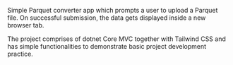 Simple Parquet converter app which prompts a user to upload a Parquet file. On successful submission, the data gets displayed inside a new browser tab. 

The project comprises of dotnet Core MVC together with Tailwind CSS and has simple functionalities to demonstrate basic project development practice.
